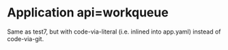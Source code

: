 # Application api=workqueue

Same as test7, but with code-via-literal (i.e. inlined into app.yaml)
instead of code-via-git.

